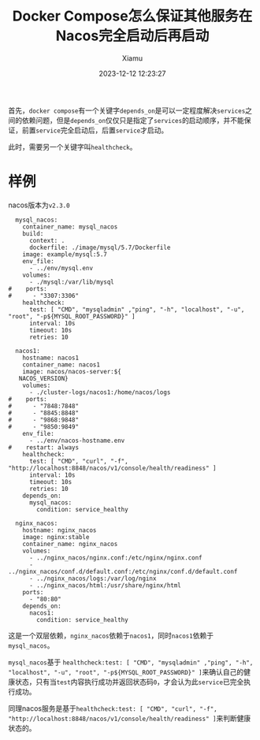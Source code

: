 ﻿---
layout: post
title: Docker Compose怎么保证其他服务在Nacos完全启动后再启动
date: 2023-12-12 12:23:27
author: 'Xiamu'
cover: /gallery/defaultCover4.png
thumbnail: /gallery/defaultThumbnail4.png
tags:
- docker
- 容器
- 运维
categories:
-
  - SpringBoot3
  - Docker

---
首先，`docker compose`有一个关键字`depends_on`是可以一定程度解决`services`之间的依赖问题，但是`depends_on`仅仅只是指定了`services`的启动顺序，并不能保证，前置`service`完全启动后，后置`service`才启动。

此时，需要另一个关键字叫`healthcheck`。

# 样例

nacos版本为`v2.3.0`

```prism language-yaml
  mysql_nacos:
    container_name: mysql_nacos
    build:
      context: .
      dockerfile: ./image/mysql/5.7/Dockerfile
    image: example/mysql:5.7
    env_file:
      - ../env/mysql.env
    volumes:
      - ./mysql:/var/lib/mysql
#    ports:
#      - "3307:3306"
    healthcheck:
      test: [ "CMD", "mysqladmin" ,"ping", "-h", "localhost", "-u", "root", "-p${MYSQL_ROOT_PASSWORD}" ]
      interval: 10s
      timeout: 10s
      retries: 10
        
  nacos1:
    hostname: nacos1
    container_name: nacos1
    image: nacos/nacos-server:${
   NACOS_VERSION}
    volumes:
      - ./cluster-logs/nacos1:/home/nacos/logs
#    ports:
#      - "7848:7848"
#      - "8845:8848"
#      - "9868:9848"
#      - "9850:9849"
    env_file:
      - ../env/nacos-hostname.env
#    restart: always
    healthcheck:
      test: [ "CMD", "curl", "-f", "http://localhost:8848/nacos/v1/console/health/readiness" ]
      interval: 10s
      timeout: 10s
      retries: 10
    depends_on:
      mysql_nacos:
        condition: service_healthy
        
  nginx_nacos:
    hostname: nginx_nacos
    image: nginx:stable
    container_name: nginx_nacos
    volumes:
      - ../nginx_nacos/nginx.conf:/etc/nginx/nginx.conf
      - ../nginx_nacos/conf.d/default.conf:/etc/nginx/conf.d/default.conf
      - ../nginx_nacos/logs:/var/log/nginx
      - ../nginx_nacos/html:/usr/share/nginx/html
    ports:
      - "80:80"
    depends_on:
      nacos1:
        condition: service_healthy
```

这是一个双层依赖，`nginx_nacos`依赖于`nacos1`，同时`nacos1`依赖于`mysql_nacos`。

`mysql_nacos`基于 `healthcheck:test: [ "CMD", "mysqladmin" ,"ping", "-h", "localhost", "-u", "root", "-p${MYSQL_ROOT_PASSWORD}" ]`来确认自己的健康状态，只有当`test`内容执行成功并返回状态码`0`，才会认为此`service`已完全执行成功。

同理nacos服务是基于`healthcheck:test: [ "CMD", "curl", "-f", "http://localhost:8848/nacos/v1/console/health/readiness" ]`来判断健康状态的。

